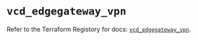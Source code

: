 # `vcd_edgegateway_vpn`

Refer to the Terraform Registory for docs: [`vcd_edgegateway_vpn`](https://registry.terraform.io/providers/vmware/vcd/3.10.0/docs/resources/edgegateway_vpn).
